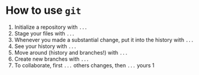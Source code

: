 # How to use `git`

1. Initialize a repository with `...` 
2. Stage your files with `...` 
3. Whenever you made a substantial change, put it into the history with `...`
4. See your history with `...` 
5. Move around (history and branches!) with `...` 
6. Create new branches with `...` 
7. To collaborate, first `...` others changes, then `...` yours 1
